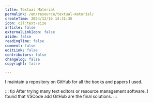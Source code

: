 ```yaml
---
title: Textual Material
permalink: /en/resource/textual-material/
createTime: 2024/12/16 14:31:30
icon: cil:text-size
article: false
externalLinkIcon: false
aside: false
readingTime: false
comment: false
editLink: false
contributors: false
changelog: false
copyright: false

---
```

I maintain a repository on GitHub for all the books and papers I used.

::: tip After trying many text editors or resource management software, I found that VSCode add GitHub are the final solutions.
:::

<RepoCard repo="dingyuqi/textual-material" />

